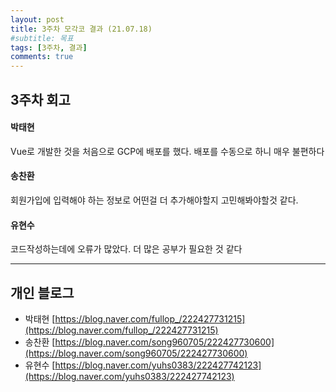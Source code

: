 ```yaml
---
layout: post
title: 3주차 모각코 결과 (21.07.18)
#subtitle: 목표
tags: [3주차, 결과]
comments: true
---
```


## 3주차 회고

#### 박태현
Vue로 개발한 것을 처음으로 GCP에 배포를 했다. 배포를 수동으로 하니 매우 불편하다

#### 송찬환
회원가입에 입력해야 하는 정보로 어떤걸 더 추가해야할지 고민해봐야할것 같다.

#### 유현수
코드작성하는데에 오류가 많았다. 더 많은 공부가 필요한 것 같다

---
## 개인 블로그

- 박태현 [https://blog.naver.com/fullop_/222427731215](https://blog.naver.com/fullop_/222427731215)
- 송찬환 [https://blog.naver.com/song960705/222427730600](https://blog.naver.com/song960705/222427730600)
- 유현수 [https://blog.naver.com/yuhs0383/222427742123](https://blog.naver.com/yuhs0383/222427742123)

